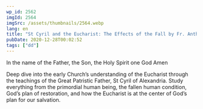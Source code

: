```yaml
---
wp_id: 2562
imgId: 2564
imgSrc: /assets/thumbnails/2564.webp
lang: en
title: "St Cyril and the Eucharist: The Effects of the Fall by Fr. Anthony Mourad"
pubDate: 2020-12-28T00:02:52
tags: ["dd"]
---
```


<!-- page: 6 -->

<p>In the name of the Father, the Son, the Holy Spirit one God Amen</p>
<p>Deep dive into the early Church’s understanding of the Eucharist through the teachings of the Great Patristic Father, St Cyril of Alexandria. Study everything from the primordial human being, the fallen human condition, God’s plan of restoration, and how the Eucharist is at the center of God’s plan for our salvation.</p>
